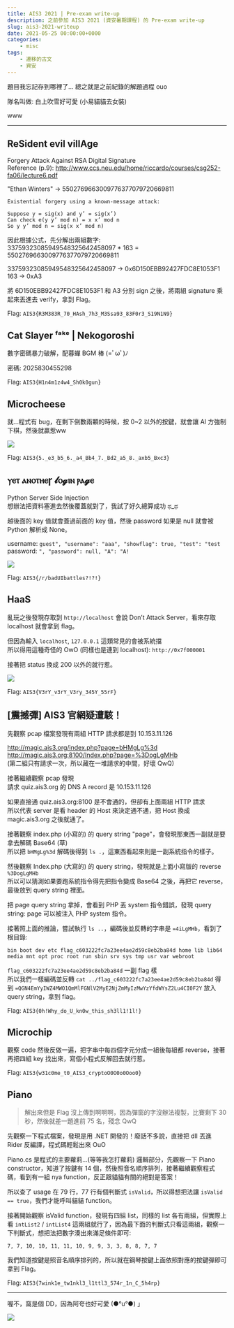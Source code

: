 ```yaml
---
title: AIS3 2021 | Pre-exam write-up
description: 之前參加 AIS3 2021 (資安暑期課程) 的 Pre-exam write-up
slug: ais3-2021-writeup
date: 2021-05-25 00:00:00+0000
categories:
    - misc
tags:
    - 遷移的古文
    - 資安
---
```


題目我忘記存到哪裡了... 總之就是之前紀錄的解題過程 ouo

隊名叫做: 白上吹雪好可愛 (小易貓貓去女裝)

www

---

## ReSident evil villAge

Forgery Attack Against RSA Digital Signature  
Reference (p.9): http://www.ccs.neu.edu/home/riccardo/courses/csg252-fa06/lecture6.pdf

"Ethan Winters" → 5502769663009776377079720669811

```{linenos=false}
Existential forgery using a known-message attack:

Suppose y = sig(x) and y’ = sig(x’)
Can check e(y y’ mod n) = x x’ mod n
So y y’ mod n = sig(x x’ mod n)
```

因此根據公式，先分解出兩組數字:  
33759323085949548325642458097 * 163 = 5502769663009776377079720669811

33759323085949548325642458097 → 0x6D150EBB92427FDC8E1053F1  
163 → 0xA3

將 6D150EBB92427FDC8E1053F1 和 A3 分別 sign 之後，將兩組 signature 乘起來丟進去 verify，拿到 Flag。

Flag: `AIS3{R3M383R_70_HAsh_7h3_M3Ssa93_83F0r3_S19N1N9}`

## Cat Slayer ᶠᵃᵏᵉ | Nekogoroshi

數字密碼暴力破解，配暮蟬 BGM 棒 (=ﾟωﾟ)ﾉ

密碼: 2025830455298

Flag: `AIS3{H1n4m1z4w4_Sh0k0gun}`

## Microcheese

就...程式有 bug，在剩下倒數兩顆的時候，按 0~2 以外的按鍵，就會讓 AI 方強制下棋，然後就贏惹ww

![](microcheese.png)

Flag: `AIS3{5._e3_b5_6._a4_Bb4_7._Bd2_a5_8._axb5_Bxc3}`

## ⲩⲉⲧ ⲁⲛⲟⲧⲏⲉꞅ 𝓵ⲟ𝓰ⲓⲛ ⲣⲁ𝓰ⲉ

Python Server Side Injection  
想辦法把資料塞進去然後覆蓋就對了，我試了好久總算成功 ಥ_ಥ

越後面的 key 值就會蓋過前面的 key 值，然後 password 如果是 null 就會被 Python 解析成 None。

username: `guest", "username": "aaa", "showflag": true, "test": "test`  
password: `", "password": null, "A": "A!`

![](yet-another-login-page.png)

Flag: `AIS3{/r/badUIbattles?!?!}`

## HaaS

亂玩之後發現存取到 `http://localhost` 會說 Don’t Attack Server，看來存取 localhost 就會拿到 flag。

但因為輸入 `localhost`, `127.0.0.1` 這類常見的會被系統擋  
所以得用這種奇怪的 OwO (同樣也是連到 localhost): `http://0x7f000001`

接著把 status 換成 200 以外的就行惹。

![](haas.png)

Flag: `AIS3{V3rY_v3rY_V3ry_345Y_55rF}`

## [震撼彈] AIS3 官網疑遭駭！

先觀察 pcap 檔案發現有兩組 HTTP 請求都是到 10.153.11.126

http://magic.ais3.org/index.php?page=bHMgLg%3d  
http://magic.ais3.org:8100/Index.php?page=%3DogLgMHb  
(第二組只有請求一次，所以藏在一堆請求的中間，好壞 QwQ)

接著繼續觀察 pcap 發現  
請求 quiz.ais3.org 的 DNS A record 是 10.153.11.126

如果直接通 quiz.ais3.org:8100 是不會通的，但卻有上面兩組 HTTP 請求  
所以代表 server 是看 header 的 Host 來決定通不通，把 Host 換成 magic.ais3.org 之後就通了。

接著觀察 index.php (小寫的) 的 query string "page"，會發現那東西一副就是要拿去解碼 Base64 (草)  
所以把 `bHMgLg%3d` 解碼後得到 `ls .`，這東西看起來則是一副系統指令的樣子。

然後觀察 Index.php (大寫的) 的 query string，發現就是上面小寫版的 reverse `%3DogLgMHb`  
所以可以猜測如果要跑系統指令得先把指令變成 Base64 之後，再把它 reverse，最後放到 query string 裡面。

把 page query string 拿掉，會看到 PHP 丟 system 指令錯誤，發現 query string: page 可以被注入 PHP system 指令。

接著照上面的推論，嘗試執行 `ls ..`，編碼後並反轉的字串是 `=4iLgMHb`，看到了根目錄:
```{linenos=false}
bin boot dev etc flag_c603222fc7a23ee4ae2d59c8eb2ba84d home lib lib64 media mnt opt proc root run sbin srv sys tmp usr var webroot
```

`flag_c603222fc7a23ee4ae2d59c8eb2ba84d` 一副 flag 樣  
所以我們一樣編碼並反轉 `cat ../flag_c603222fc7a23ee4ae2d59c8eb2ba84d` 得到 `=QGN4EmYyIWZ4MWO1QmMlFGNlV2MyE2NjZmMyIzMwYzYfdWYsZ2Lu4CI0F2Y` 放入 query string，拿到 flag。

Flag: `AIS3{0h!Why_do_U_kn0w_this_sh3ll1!1l!}`

## Microchip

觀察 code 然後反做一遍，把字串中每四個字元分成一組後每組都 reverse，接著再把四組 key 找出來，寫個小程式反解回去就行惹。

Flag: `AIS3{w31c0me_t0_AIS3_cryptoO0O0o0Ooo0}`

## Piano

> 解出來但是 Flag 沒上傳到啊啊啊，因為彈窗的字沒辦法複製，比賽剩下 30 秒，然後就差一題進前 75 名，殘念 QwQ

先觀察一下程式檔案，發現是用 .NET 開發的！廢話不多說，直接把 dll 丟進 Rider 反編譯，程式碼輕鬆出來 OuO

Piano.cs 是程式的主要蘿莉...(等等我怎打蘿莉) 邏輯部分，先觀察一下 Piano constructor，知道了按鍵有 14 個，然後照音名順序排列，接著繼續觀察程式碼，看到有一組 nya function，反正跟貓貓有關的絕對是答案！

所以查了 usage 在 79 行，77 行有個判斷式 `isValid`，所以得想把法讓 `isValid == true`，我們才能呼叫貓貓 function。

接著開始觀察 isValid function，發現有四組 list，同樣的 list 各有兩組，但實際上看 `intList2` / `intList4` 這兩組就行了，因為最下面的判斷式只看這兩組，觀察一下判斷式，想把法把數字湊出來滿足條件即可:
```{linenos=false}
7, 7, 10, 10, 11, 11, 10, 9, 9, 3, 3, 8, 8, 7, 7
```

我們知道按鍵是照音名順序排列的，所以就在鋼琴按鍵上面依照對應的按鍵彈即可拿到 Flag。

Flag: `AIS3{7wink1e_tw1nkl3_l1ttl3_574r_1n_C_5h4rp}`

---

喔不，窩是個 DD，因為阿夸也好可愛 (●°u°●)​ 」

![](cute-aqua.png)
